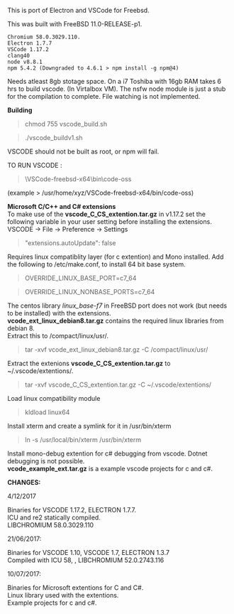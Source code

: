 This is port of Electron and VSCode for Freebsd.

This was built with FreeBSD 11.0-RELEASE-p1. 

    Chromium 58.0.3029.110.  
    Electron 1.7.7  
    VSCode 1.17.2    
	clang40  
	node v8.8.1
	npm 5.4.2 (Downgraded to 4.6.1 > npm install -g npm@4)

Needs atleast 8gb stotage space. On a i7 Toshiba with 16gb RAM takes 6 hrs to build vscode. (In Virtalbox VM). The nsfw node module is just a stub for the compilation to complete. File watching is not implemented. 

**Building**
>chmod 755 vscode_build.sh

>./vscode_buildv1.sh

VSCODE should not be built as root, or npm will fail.


TO RUN VSCODE :
> \VSCode-freebsd-x64\bin\code-oss 

(example > /usr/home/xyz/VSCode-freebsd-x64/bin/code-oss)


**Microsoft C/C++ and C# extensions**  
To make use of the **vscode_C_CS_extention.tar.gz** in v1.17.2 set the following variable in your user setting before installing the extensions.  
VSCODE -> File -> Preference -> Settings
>"extensions.autoUpdate": false

Requires  linux compatiblity layer (for c extention) and Mono installed. 
Add the following to /etc/make.conf, to install 64 bit base system.
>OVERRIDE_LINUX_BASE_PORT=c7_64

>OVERRIDE_LINUX_NONBASE_PORTS=c7_64

The centos library *linux_base-f7* in FreeBSD port does not work (but needs to be installed) with the extensions.  
**vcode_ext_linux_debian8.tar.gz** contains the required linux libraries from debian 8.    
Extract this to /compact/linux/usr/.  
>tar -xvf vcode_ext_linux_debian8.tar.gz -C /compact/linux/usr/

Extract the extenions **vscode_C_CS_extention.tar.gz** to ~/.vscode/extentions/.   
>tar -xvf vscode_C_CS_extention.tar.gz -C ~/.vscode/extentions/  

Load linux compatibility module
> kldload linux64

Install xterm and create a symlink for it in /usr/bin/xterm
> ln -s /usr/local/bin/xterm /usr/bin/xterm 

Install mono-debug extention for c# debugging from vscode. Dotnet debugging is not possible.  
**vcode_example_ext.tar.gz** is a example vscode projects for c and c#.

**CHANGES:**

4/12/2017

Binaries for VSCODE 1.17.2, ELECTRON 1.7.7.  
ICU and re2 statically compiled.   
LIBCHROMIUM 58.0.3029.110

21/06/2017:

Binaries for VSCODE 1.10, VSCODE 1.7, ELECTRON 1.3.7  
Compiled with ICU 58, , LIBCHROMIUM 52.0.2743.116

10/07/2017:

Binaries for Microsoft extentions for C and C#.  
Linux library used with the extentions.  
Example projects for c and c#.
